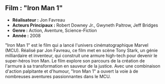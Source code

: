 ## Film : "Iron Man 1"

- **Réalisateur :** Jon Favreau
- **Acteurs Principaux :** Robert Downey Jr., Gwyneth Paltrow, Jeff Bridges
- **Genre :** Action, Aventure, Science-Fiction
- **Année :** 2008

"Iron Man 1" est le film qui a lancé l'univers cinématographique Marvel (MCU). Réalisé par Jon Favreau, ce film met en scène Tony Stark, un génie milliardaire et inventeur, qui construit une armure high-tech pour devenir le super-héros Iron Man. Le film explore son parcours de la création de l'armure à sa transformation en sauveur de la justice. Avec une combinaison d'action palpitante et d'humour, "Iron Man 1" a ouvert la voie à de nombreuses aventures passionnantes dans le MCU.
